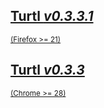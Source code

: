 <div class="button-row">
    <div class="button huge firefox">
        <a href="/download/firefox-0.3.3.1.xpi">
            <h2>Turtl <em>v0.3.3.1</em></h2>
            <small>(Firefox >= 21)</small>
        </a>
    </div>
    <div class="button huge chrome">
        <a href="/download/chrome-0.3.3.crx">
            <h2>Turtl <em>v0.3.3</em></h2>
            <small>(Chrome >= 28)</small>
        </a>
    </div>
</div>

